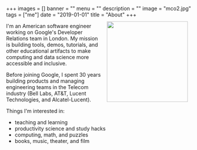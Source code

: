 +++
images = []
banner = ""
menu = ""
description = ""
image = "mco2.jpg"
tags = ["me"]
date = "2019-01-01"
title = "About"
+++
<img height="220px" style="margin:10px" src="/img/mco2.jpg" align="right">

I'm an American software engineer working on Google's Developer Relations team in London. My mission is building tools, demos, tutorials, and other educational artifacts to make computing and data science more accessible and inclusive.

Before joining Google, I spent 30 years building products and managing engineering teams in the Telecom industry (Bell Labs, AT&T, Lucent Technologies, and Alcatel-Lucent).

Things I'm interested in:

* teaching and learning
* productivity science and study hacks
* computing, math, and puzzles
* books, music, theater, and film
